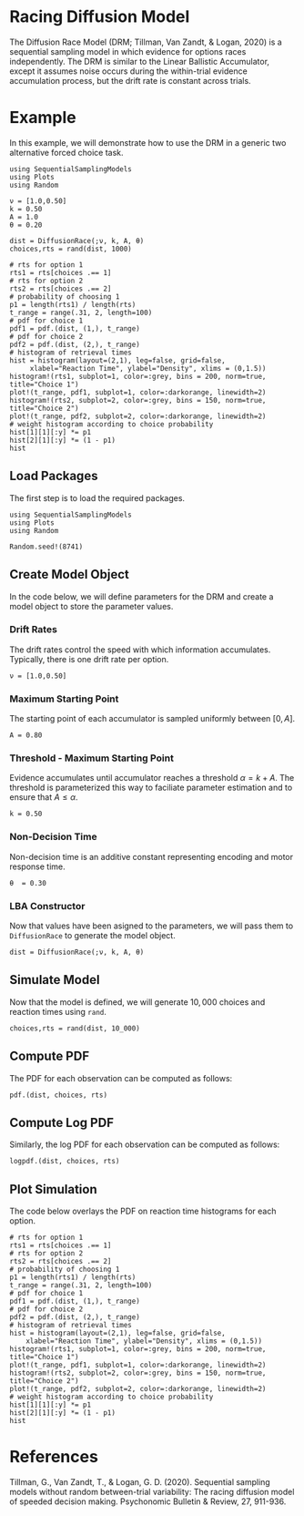 # Racing Diffusion Model

The Diffusion Race Model (DRM; Tillman, Van Zandt, & Logan, 2020) is a sequential sampling model in which evidence for options races independently. The DRM is similar to the Linear Ballistic Accumulator, except it assumes noise occurs during the within-trial evidence accumulation process, but the drift rate is constant across trials. 

# Example
In this example, we will demonstrate how to use the DRM in a generic two alternative forced choice task. 
```@setup drm
using SequentialSamplingModels
using Plots
using Random

ν = [1.0,0.50]
k = 0.50
A = 1.0
θ = 0.20

dist = DiffusionRace(;ν, k, A, θ)
choices,rts = rand(dist, 1000)

# rts for option 1
rts1 = rts[choices .== 1]
# rts for option 2 
rts2 = rts[choices .== 2]
# probability of choosing 1
p1 = length(rts1) / length(rts)
t_range = range(.31, 2, length=100)
# pdf for choice 1
pdf1 = pdf.(dist, (1,), t_range)
# pdf for choice 2
pdf2 = pdf.(dist, (2,), t_range)
# histogram of retrieval times
hist = histogram(layout=(2,1), leg=false, grid=false,
     xlabel="Reaction Time", ylabel="Density", xlims = (0,1.5))
histogram!(rts1, subplot=1, color=:grey, bins = 200, norm=true, title="Choice 1")
plot!(t_range, pdf1, subplot=1, color=:darkorange, linewidth=2)
histogram!(rts2, subplot=2, color=:grey, bins = 150, norm=true, title="Choice 2")
plot!(t_range, pdf2, subplot=2, color=:darkorange, linewidth=2)
# weight histogram according to choice probability
hist[1][1][:y] *= p1
hist[2][1][:y] *= (1 - p1)
hist
```

## Load Packages
The first step is to load the required packages.

```@example drm
using SequentialSamplingModels
using Plots
using Random

Random.seed!(8741)
```
## Create Model Object
In the code below, we will define parameters for the DRM and create a model object to store the parameter values. 

### Drift Rates

The drift rates control the speed with which information accumulates. Typically, there is one drift rate per option. 

```@example drm
ν = [1.0,0.50]
```

### Maximum Starting Point

The starting point of each accumulator is sampled uniformly between $[0,A]$.

```@example drm 
A = 0.80
```
### Threshold - Maximum Starting Point

Evidence accumulates until accumulator reaches a threshold $\alpha = k +A$. The threshold is parameterized this way to faciliate parameter estimation and to ensure that $A \le \alpha$.
```@example drm 
k = 0.50
```
### Non-Decision Time

Non-decision time is an additive constant representing encoding and motor response time. 
```@example drm 
θ  = 0.30
```
### LBA Constructor 

Now that values have been asigned to the parameters, we will pass them to `DiffusionRace` to generate the model object.

```@example drm 
dist = DiffusionRace(;ν, k, A, θ)
```
## Simulate Model

Now that the model is defined, we will generate $10,000$ choices and reaction times using `rand`. 

 ```@example drm 
 choices,rts = rand(dist, 10_000)
```
## Compute PDF
The PDF for each observation can be computed as follows:
 ```@example drm 
pdf.(dist, choices, rts)
```

## Compute Log PDF
Similarly, the log PDF for each observation can be computed as follows:

 ```@example drm 
logpdf.(dist, choices, rts)
```

## Plot Simulation
The code below overlays the PDF on reaction time histograms for each option.
 ```@example drm 
# rts for option 1
rts1 = rts[choices .== 1]
# rts for option 2 
rts2 = rts[choices .== 2]
# probability of choosing 1
p1 = length(rts1) / length(rts)
t_range = range(.31, 2, length=100)
# pdf for choice 1
pdf1 = pdf.(dist, (1,), t_range)
# pdf for choice 2
pdf2 = pdf.(dist, (2,), t_range)
# histogram of retrieval times
hist = histogram(layout=(2,1), leg=false, grid=false,
     xlabel="Reaction Time", ylabel="Density", xlims = (0,1.5))
histogram!(rts1, subplot=1, color=:grey, bins = 200, norm=true, title="Choice 1")
plot!(t_range, pdf1, subplot=1, color=:darkorange, linewidth=2)
histogram!(rts2, subplot=2, color=:grey, bins = 150, norm=true, title="Choice 2")
plot!(t_range, pdf2, subplot=2, color=:darkorange, linewidth=2)
# weight histogram according to choice probability
hist[1][1][:y] *= p1
hist[2][1][:y] *= (1 - p1)
hist
```
# References

Tillman, G., Van Zandt, T., & Logan, G. D. (2020). Sequential sampling
models without random between-trial variability: The racing diffusion model
of speeded decision making. Psychonomic Bulletin & Review, 27, 911-936.
